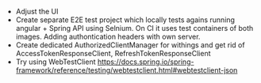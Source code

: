 - Adjust the UI
- Create separate E2E test project which locally tests agains running angular + Spring API using Selnium. On CI it uses test containers of both images. Adding authontication headers with own server.
- Create dedicated AuthorizedClientManager for withings and get rid of AccessTokenResponseClient, RefreshTokenResponseClient
- Try using WebTestClient https://docs.spring.io/spring-framework/reference/testing/webtestclient.html#webtestclient-json
